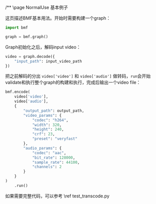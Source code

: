 /** \page NormalUse 基本例子

这页描述BMF基本用法。开始时需要构建一个graph：

```python
import bmf

graph = bmf.graph()
```

Graph初始化之后，解码input video：

```python
video = graph.decode({
    "input_path": input_video_path
})
```

把之前解码的分出 ```video['video']``` 和 ```video['audio']``` 做转码，```run```会开始validate和执行整个graph的构建和执行，完成后输出一个video file：

```python
bmf.encode(
    video['video'],
    video['audio'],
    {
        "output_path": output_path,
        "video_params": {
            "codec": "h264",
            "width": 320,
            "height": 240,
            "crf": 23,
            "preset": "veryfast"
        },
        "audio_params": {
            "codec": "aac",
            "bit_rate": 128000,
            "sample_rate": 44100,
            "channels": 2
        }
    }
)
    .run()
```

如果需要完整代码，可以参考 \ref test_transcode.py
